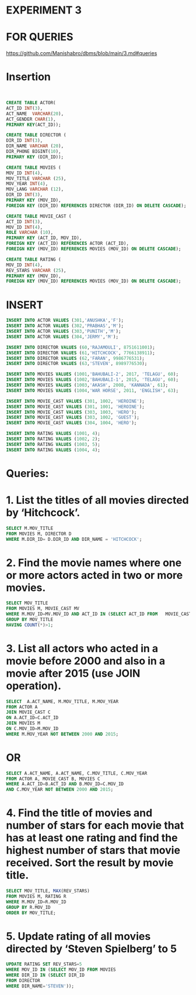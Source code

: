 # EXPERIMENT 3
# FOR QUERIES
https://github.com/Manishabro/dbms/blob/main/3.md#queries
# Insertion 

```sql


CREATE TABLE ACTOR(
ACT_ID INT(3),
ACT_NAME  VARCHAR(20),
ACT_GENDER CHAR(1),
PRIMARY KEY(ACT_ID));

CREATE TABLE DIRECTOR (
DIR_ID INT(3),
DIR_NAME VARCHAR (20),
DIR_PHONE BIGINT(10),
PRIMARY KEY (DIR_ID));

CREATE TABLE MOVIES (
MOV_ID INT(4),
MOV_TITLE VARCHAR (25),
MOV_YEAR INT(4),
MOV_LANG VARCHAR (12),
DIR_ID INT(3),
PRIMARY KEY (MOV_ID),
FOREIGN KEY (DIR_ID) REFERENCES DIRECTOR (DIR_ID) ON DELETE CASCADE);

CREATE TABLE MOVIE_CAST (
ACT_ID INT(3),
MOV_ID INT(4),
ROLE VARCHAR (10),
PRIMARY KEY (ACT_ID, MOV_ID),
FOREIGN KEY (ACT_ID) REFERENCES ACTOR (ACT_ID),
FOREIGN KEY (MOV_ID) REFERENCES MOVIES (MOV_ID) ON DELETE CASCADE);

CREATE TABLE RATING (
MOV_ID INT(4),
REV_STARS VARCHAR (25),
PRIMARY KEY (MOV_ID),
FOREIGN KEY (MOV_ID) REFERENCES MOVIES (MOV_ID) ON DELETE CASCADE);
```
# INSERT
```sql
INSERT INTO ACTOR VALUES (301,'ANUSHKA','F');
INSERT INTO ACTOR VALUES (302,'PRABHAS','M');
INSERT INTO ACTOR VALUES (303,'PUNITH','M');
INSERT INTO ACTOR VALUES (304,'JERMY','M');

INSERT INTO DIRECTOR VALUES (60,'RAJAMOULI', 8751611001);
INSERT INTO DIRECTOR VALUES (61,'HITCHCOCK', 7766138911);
INSERT INTO DIRECTOR VALUES (62,'FARAN', 9986776531);
INSERT INTO DIRECTOR VALUES (63,'STEVEN', 8989776530);

INSERT INTO MOVIES VALUES (1001,'BAHUBALI-2', 2017, 'TELAGU', 60);
INSERT INTO MOVIES VALUES (1002,'BAHUBALI-1', 2015, 'TELAGU', 60);
INSERT INTO MOVIES VALUES (1003,'AKASH', 2008, 'KANNADA', 61);
INSERT INTO MOVIES VALUES (1004,'WAR HORSE', 2011, 'ENGLISH', 63);

INSERT INTO MOVIE_CAST VALUES (301, 1002, 'HEROINE');
INSERT INTO MOVIE_CAST VALUES (301, 1001, 'HEROINE');
INSERT INTO MOVIE_CAST VALUES (303, 1003, 'HERO');
INSERT INTO MOVIE_CAST VALUES (303, 1002, 'GUEST');
INSERT INTO MOVIE_CAST VALUES (304, 1004, 'HERO');

INSERT INTO RATING VALUES (1001, 4);
INSERT INTO RATING VALUES (1002, 2);
INSERT INTO RATING VALUES (1003, 5);
INSERT INTO RATING VALUES (1004, 4);

```  
#  Queries:
# 1.	List the titles of all movies directed by ‘Hitchcock’.
```sql
SELECT M.MOV_TITLE
FROM MOVIES M, DIRECTOR D
WHERE M.DIR_ID= D.DIR_ID AND DIR_NAME = 'HITCHCOCK';

 ```

# 2.	Find the movie names where one or more actors acted in two or more movies.
```sql
SELECT MOV_TITLE
FROM MOVIES M, MOVIE_CAST MV
WHERE M.MOV_ID=MV.MOV_ID AND ACT_ID IN (SELECT ACT_ID FROM   MOVIE_CAST GROUP BY ACT_ID HAVING COUNT(ACT_ID)>1)
GROUP BY MOV_TITLE
HAVING COUNT(*)>1;
```
 
# 3.	List all actors who acted in a movie before 2000 and also in a movie after 2015 (use JOIN operation).
```sql
SELECT  A.ACT_NAME, M.MOV_TITLE, M.MOV_YEAR
FROM ACTOR A
JOIN MOVIE_CAST C
ON A.ACT_ID=C.ACT_ID
JOIN MOVIES M
ON C.MOV_ID=M.MOV_ID
WHERE M.MOV_YEAR NOT BETWEEN 2000 AND 2015;
```	
# OR
```sqL
SELECT A.ACT_NAME, A.ACT_NAME, C.MOV_TITLE, C.MOV_YEAR 
FROM ACTOR A, MOVIE_CAST B, MOVIES C 
WHERE A.ACT_ID=B.ACT_ID AND B.MOV_ID=C.MOV_ID
AND C.MOV_YEAR NOT BETWEEN 2000 AND 2015;

``` 


# 4.	Find the title of movies and number of stars for each movie that has at least one rating and find the highest number of stars that movie received. Sort the result by movie title.
```sql
SELECT MOV_TITLE, MAX(REV_STARS)
FROM MOVIES M, RATING R
WHERE M.MOV_ID=R.MOV_ID 
GROUP BY R.MOV_ID
ORDER BY MOV_TITLE;

```


# 5.	Update rating of all movies directed by ‘Steven Spielberg’ to 5
```sql
UPDATE RATING SET REV_STARS=5
WHERE MOV_ID IN (SELECT MOV_ID FROM MOVIES
WHERE DIR_ID IN (SELECT DIR_ID
FROM DIRECTOR
WHERE DIR_NAME='STEVEN'));

```
